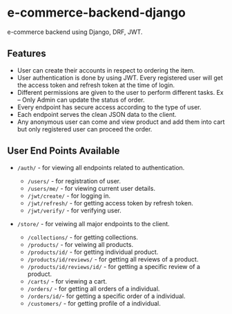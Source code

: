
# e-commerce-backend-django
e-commerce backend using Django, DRF, JWT.

## Features
- User can create their accounts in respect to ordering the item.
-	User authentication is done by using JWT. Every registered user will get the access token and refresh token at the time of login.
-	Different permissions are given to the user to perform different tasks. Ex – Only Admin can update the status of order.
-	Every endpoint has secure access according to the type of user.
-	Each endpoint serves the clean JSON data to the client.
-	Any anonymous user can come and view product and add them into cart but only registered user can proceed the order.

## **User End Points Available**

 - `/auth/` - for viewing all endpoints related to authentication.
	 - `/users/` - for registration of user.
	 - `/users/me/` - for viewing current user details.
	-   `/jwt/create/`  - for logging in.
	-   `/jwt/refresh/`  - for getting access token by refresh token.
	-   `/jwt/verify/`  - for verifying user.

 - `/store/` - for veiwing all major endpoints to the client.

	 -	`/collections/` - for getting collections. 
	 -	 `/products/` - for veiwing all products.
	 - `/products/id/` - for getting individual product.
	 - `/products/id/reviews/` - for getting all reviews of a product.
	 - `/products/id/reviews/id/` - for getting a specific review of a product.
	 - `/carts/` - for viewing a cart.
	 - `/orders/` - for getting all orders of a individual.
	- `/orders/id/`- for getting a specific order of a individual.
	 - `/customers/` -  for getting profile of a individual.



